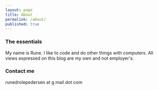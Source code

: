 ```yaml
---
layout: page
title: About
permalink: /about/
published: true
---
```


### The essentials

My name is Rune. I like to code and do other things with computers. All views expressed on this blog are my own and not employer's.

### Contact me

runedrolepedersen at g mail dot com
